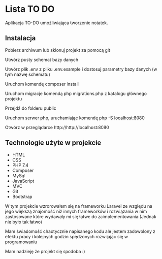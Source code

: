  # Lista TO DO 

Aplikacja TO-DO umożliwiająca tworzenie notatek.


## Instalacja


<p>Pobierz archiwum lub sklonuj projekt za pomocą git</p>
<p>Utwórz pusty schemat bazy danych</p>
<p>Utwórz plik .env z pliku .env.example i dostosuj parametry bazy danych (w tym nazwę schematu)</p>
<p>Uruchom komendę composer install</p>
<p>Uruchom migracje komendą php migrations.php z katalogu głównego projektu</p>
<p>Przejdź do folderu public</p>
<p>Uruchom serwer php, uruchamiając komendę php -S localhost:8080</p>
<p>Otwórz w przeglądarce http://http://localhost:8080</p>
    
## Technologie użyte w projekcie

- HTML
- CSS
- PHP 7.4
- Composer
- MySql
- JavaScript
- MVC
- Git
- Bootstrap

<p>W tym projekcie wzrorowałem się na frameworku Laravel ze względu na jego większą znajomość niż innych frameworków i rozwiązania w nim zastosowane które wydawały mi się łatwe do zaimplementowania (Jednak nie było tak łatwo)</p>
<p>Mam świadomość chaotycznie napisanego kodu ale jestem zadowolony z efektu pracy i kolejnych godzin spędzonych rozwijając się w programowaniu </p>
<p>Mam nadzieję że projekt się spodoba :) </p>
